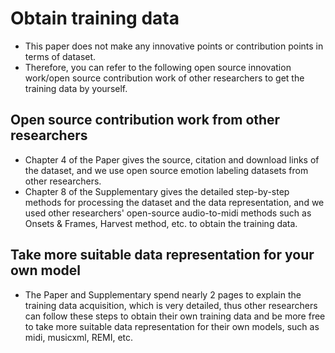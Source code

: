# Obtain training data

- This paper does not make any innovative points or contribution points in terms of dataset.
- Therefore, you can refer to the following open source innovation work/open source contribution work of other researchers to get the training data by yourself.

## Open source contribution work from other researchers
- Chapter 4 of the Paper gives the source, citation and download links of the dataset, and we use open source emotion labeling datasets from other researchers.
- Chapter 8 of the Supplementary gives the detailed step-by-step methods for processing the dataset and the data representation, and we used other researchers' open-source audio-to-midi methods such as Onsets & Frames, Harvest method, etc. to obtain the training data.

## Take more suitable data representation for your own model
- The Paper and Supplementary spend nearly 2 pages to explain the training data acquisition, which is very detailed, thus other researchers can follow these steps to obtain their own training data and be more free to take more suitable data representation for their own models, such as midi, musicxml, REMI, etc.












